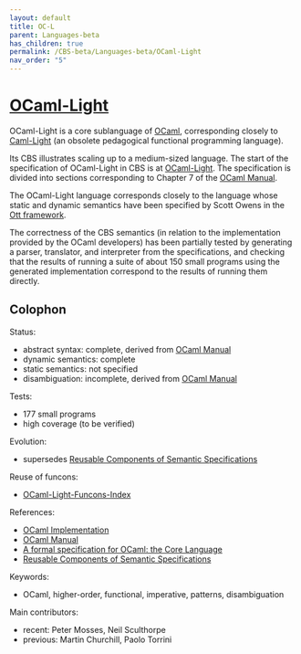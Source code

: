 ```yaml
---
layout: default
title: OC-L
parent: Languages-beta
has_children: true
permalink: /CBS-beta/Languages-beta/OCaml-Light
nav_order: "5"
---
```


[OCaml-Light]
=============

OCaml-Light is a core sublanguage of [OCaml], corresponding closely to
[Caml-Light] (an obsolete pedagogical functional programming language).

Its CBS illustrates scaling up to a medium-sized language.
The start of the specification of OCaml-Light in CBS is at [OCaml-Light].
The specification is divided into sections corresponding to Chapter 7 of the
[OCaml Manual].

The OCaml-Light language corresponds closely to the language whose static
and dynamic semantics have been specified by Scott Owens in the [Ott framework].

The correctness of the CBS semantics (in relation to the implementation
provided by the OCaml developers) has been partially tested by generating
a parser, translator, and interpreter from the specifications, and checking
that the results of running a suite of about 150 small programs using the
generated implementation correspond to the results of running them directly.

Colophon
--------

Status:
  - abstract syntax:   complete, derived from [OCaml Manual]
  - dynamic semantics: complete
  - static semantics:  not specified
  - disambiguation:    incomplete, derived from [OCaml Manual]

Tests:
  - 177 small programs
  - high coverage (to be verified)

Evolution:
  - supersedes [Reusable Components of Semantic Specifications]

Reuse of funcons:
  - [OCaml-Light-Funcons-Index]

References:
  - [OCaml Implementation]
  - [OCaml Manual]
  - [A formal specification for OCaml: the Core Language]
  - [Reusable Components of Semantic Specifications]

Keywords:
  - OCaml, higher-order, functional, imperative, patterns, disambiguation

Main contributors:
  - recent: Peter Mosses, Neil Sculthorpe
  - previous: Martin Churchill, Paolo Torrini


[Caml-Light]:   https://caml.inria.fr/caml-light/
[OCaml Manual]: https://caml.inria.fr/pub/docs/manual-ocaml-4.08
[OCaml]:        https://ocaml.org
[OCaml Implementation]: https://ocaml.org/docs/install.html
[A formal specification for OCaml: the Core Language]: https://github.com/ott-lang/ott/tree/master/examples/ocaml_light
[Reusable Components of Semantic Specifications]: http://plancomps.org/taosd2015
[Ott framework]: https://www.cl.cam.ac.uk/~pes20/ott/

[OCaml-Light]:               /CBS-beta/Languages-beta/OCaml-Light/OC-L-cbs/OC-L/OC-L-Start/
[OCaml-Light-Funcons-Index]: /CBS-beta/Languages-beta/OCaml-Light/OC-L-cbs/OC-L/OC-L-Funcons-Index/
